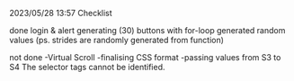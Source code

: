 2023/05/28 13:57
Checklist

done
login & alert
generating (30) buttons with for-loop
generated random values (ps. strides are randomly generated from function)

not done
-Virtual Scroll
-finalising CSS format
-passing values from S3 to S4
    The selector tags cannot be identified.
